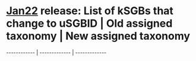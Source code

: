 # [Jan22](../Jun21-Jan22comparison.md#how-many-sgbs-change-type) release: List of kSGBs that change to uSGBID | Old assigned taxonomy | New assigned taxonomy
------------ | ------------- | -------------
